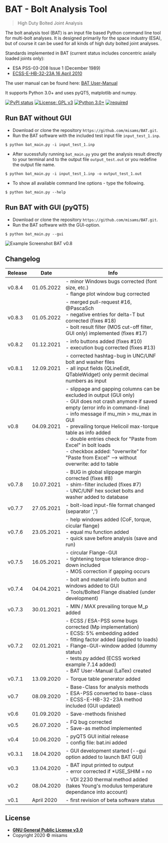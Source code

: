 # BAT - Bolt Analysis Tool
> High Duty Bolted Joint Analysis

The bolt analysis tool (BAT) is an input file based Python command line tool for multi-bolt analyses. It is designed primarily for the space industry (ESA), but of course it can be used for all kinds of high duty bolted joint analyses. 

Standards implemented in BAT (current status includes concentric axially loaded joints only):
- ESA PSS-03-208 Issue 1 (December 1989)
- [ECSS-E-HB-32-23A 16 April 2010](https://ecss.nl/hbstms/ecss-e-hb-32-23a-threaded-fasteners-handbook/)

The user manual can be found here: [BAT User-Manual](https://github.com/misams/BAT/blob/master/BAT/doc/BAT_doc/LaTex/BAT_UserManual.pdf)

It supports Python 3.0+ and uses pyQT5, matplotlib and numpy.

[![PyPI status](https://img.shields.io/pypi/status/ansicolortags.svg)](https://pypi.python.org/pypi/ansicolortags/)
[![License: GPL v3](https://img.shields.io/badge/License-GPLv3-blue.svg)](https://www.gnu.org/licenses/gpl-3.0)
[![Python 3.0+](https://img.shields.io/badge/Python-3.0%2B-success)](https://www.python.org)
[![required](https://img.shields.io/badge/required-pyQt5%2C%20matplotlib%2C%20numpy-success)]()

## Run BAT without GUI
 
- Download or clone the repository `https://github.com/misams/BAT.git`.
- Run the BAT software with the included test input file `input_test_1.inp`.
```shell
$ python bat_main.py -i input_test_1.inp
```
- After sucessfully running `bat_main.py` you get the analysis result directly to your terminal and to the output file `output_test.out` or you redefine the output file name.
```shell
$ python bat_main.py -i input_test_1.inp -o output_test_1.out
```
- To show all available command line options - type the following.
```shell
$ python bat_main.py --help
```

## Run BAT with GUI (pyQT5)

- Download or clone the repository `https://github.com/misams/BAT.git`.
- Run the BAT software with the GUI-option.
```shell
$ python bat_main.py --gui
```
![Example Screenshot BAT v0.8](https://github.com/misams/BAT/blob/master/BAT/doc/bat_example.png)

## Changelog

Release | Date | Info
--- | --- | ---
v0.8.4 | 01.05.2022 |- minor Windows bugs corrected (font size, etc.)<br>- flange plot window bug corrected
v0.8.3 | 01.05.2022 |- merged pull-request #16, @PascaSch<br>- negative entries for delta-T but corrected (fixes #18)<br>- bolt result filter (MOS cut-off filter, GUI only) implemented (fixes #17)
v0.8.2 | 01.12.2021 |- info buttons added (fixes #10)<br>- execution bug corrected (fixes #13)
v0.8.1 | 12.09.2021 |- corrected hashtag-bug in UNC/UNF bolt and washer files<br>- all input fields (QLineEdit, QTableWidget) only permit decimal numbers as input
v0.8 | 04.09.2021 |- slippage and gapping columns can be excluded in output (GUI only)<br>- GUI does not crash anymore if saved empty (error info in command-line)<br>- info message if mu_min > mu_max in GUI<br>- prevailing torque Helicoil max-torque table as info added<br>- double entries check for "Paste from Excel" in bolt loads<br>- checkbox added: "overwrite" for "Paste from Excel" --> without overwrite: add to table
v0.7.8 | 10.07.2021 |- BUG in global slippage margin corrected (fixes #8)<br>- shim-filter included (fixes #7)<br>- UNC/UNF hex socket bolts and washer added to database
v0.7.7 | 27.05.2021 |- bolt-load input-file format changed (separator ',')
v0.7.6 | 23.05.2021 |- help windows added (CoF, torque, cicular flange)<br>- equal mu function added<br>- quick save before analysis (save and run)
v0.7.5 | 16.05.2021 | - circular Flange-GUI<br>- tightening torque tolerance drop-down included<br>- MOS correction if gapping occurs
v0.7.4 | 04.04.2021 | - bolt and material info button and windows added to GUI<br>- Tools/Bolted Flange disabled (under development)
v0.7.3 | 30.01.2021 | - MIN / MAX prevailing torque M_p added
v0.7.2 | 02.01.2021 | - ECSS / ESA-PSS some bugs corrected (Mp implementation)<br>- ECSS: 5% embedding added<br>- fitting factor added (applied to loads)<br>- Flange-GUI-window added (dummy status)<br>- tests.py added (ECSS worked example 7.14 added)<br>- BAT User-Manual (LaTex) created
v0.7.1 | 13.09.2020 | - Torque table generator added
v0.7 | 08.09.2020 | - Base-Class for analysis methods<br>- ESA-PSS converted to base-class<br>- ECSS-E-HB-32-23A method included (GUI updated)
v0.6 | 01.09.2020 | - Save-methods finished
v0.5 | 26.07.2020 | - FQ bug corrected<br>- Save-as method implemented
v0.4 | 10.06.2020 | - pyQT5 GUI initial release<br>- config file: bat.ini added
v0.3.1 | 18.04.2020 | - GUI development started (--gui option added to launch BAT GUI)
v0.3 | 13.04.2020 | - BAT input printed to output<br>- error corrected if *USE_SHIM = no
v0.2 | 08.04.2020 | - VDI 2230 thermal method added (takes Young's modulus temperature dependance into account)
v0.1 | April 2020 | - first revision of beta software status

## License

- **[GNU General Public License v3.0](https://www.gnu.org/licenses/gpl-3.0.txt)**
- Copyright 2020 © misams
